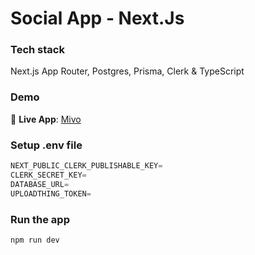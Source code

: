 # Social App - Next.Js

### Tech stack

Next.js App Router, Postgres, Prisma, Clerk & TypeScript

### Demo

🔗 **Live App**: [Mivo](https://social-app-nextjs-iota.vercel.app/)

### Setup .env file

```js
NEXT_PUBLIC_CLERK_PUBLISHABLE_KEY=
CLERK_SECRET_KEY=
DATABASE_URL=
UPLOADTHING_TOKEN=
```

### Run the app

```shell
npm run dev
```
